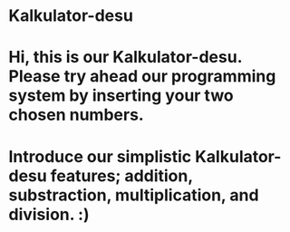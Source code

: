 # Kalkulator-desu

# Hi, this is our Kalkulator-desu. Please try ahead our programming system by inserting your two chosen numbers.
# Introduce our simplistic Kalkulator-desu features; addition, substraction, multiplication, and division. :)
